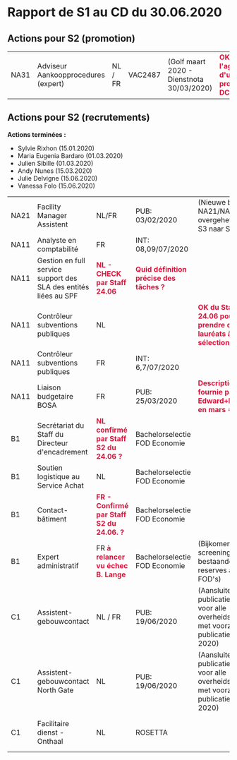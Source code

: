 <link rel="stylesheet" href="https://newdevprojects.github.io/S2/S2.css">
<link rel="stylesheet" href="S2.css">

# Rapport de S1 au CD du 30.06.2020

## Actions pour S2 (promotion)

<body>
    <table>
        <tr><td>NA31</td><td>Adviseur Aankoopprocedures (expert)</td><td>NL / FR</td><td>VAC2487</td><td>(Golf maart 2020 - Dienstnota 30/03/2020)</td><td><font color="crimson"><b>OK - à l'agenda d'un prochain DC</b></font></td></></tr>
    </table>
</body>

## Actions pour S2 (recrutements)

**Actions terminées :**

* Sylvie Rixhon (15.01.2020)
* Maria Eugenia Bardaro (01.03.2020)
* Julien Sibille (01.03.2020)
* Andy Nunes (15.03.2020)
* Julie Delvigne (15.06.2020)
* Vanessa Folo (15.06.2020)

<table>
        <tr>
            <td>NA21</td>
            <td>Facility Manager Assistent</td>
            <td>NL/FR</td>
            <td>PUB: 03/02/2020</td>
            <td>(Nieuwe behoefte NA21/NA11 overgeheveld van S3 naar S2)</td>
            <td>Testen uitgesteld <font color="crimson"><b>CORONA</b></td>
        </tr>
        <tr>
            <td>NA11</td>
            <td>Analyste en comptabilité</td>
            <td>FR</td>
            <td>INT: 08,09/07/2020</td>
            <td>&nbsp;</td>
            <td><font color="crimson"><b>OK (Edward+Robert)</td>
        </tr>
        <tr>
            <td>NA11</td>
            <td>Gestion en full service support des SLA des entités liées au SPF</td>
            <td><font color="crimson"><b>NL - CHECK par Staff 24.06</td>
            <td><font color="crimson"><b>Quid définition précise des tâches ?</td>
            <td>&nbsp;</td>
            <td>Publicatie uitgesteld <font color="crimson"><b>CORONA</b></td>
        </tr>
        <tr>
            <td>NA11</td>
            <td>Contrôleur subventions publiques</td>
            <td>NL</td>
            <td>&nbsp;</td>
            <td><font color="crimson"><b>OK du Staff 24.06 pour prendre deux lauréats à la sélection FR ?</td>
            <td>(geen NL kandidaten ingeschreven voor interview-events)</td>
        </tr>
        <tr>
            <td>NA11</td>
            <td>Contrôleur subventions publiques</td>
            <td>FR</td>
            <td>INT: 6,7/07/2020</td>
            <td>&nbsp;</td>
            <td><font color="crimson"><b>OK (Edward+Robert)</td>
        </tr>
        <tr>
            <td>NA11</td>
            <td>Liaison budgetaire BOSA</td>
            <td>FR</td>
            <td>PUB: 25/03/2020</td>
            <td><font color="crimson"><b>Description fx fournie par Edward+Robert en mars => OK</td>
            <td>Publicatie uitgesteld <font color="crimson"><b>CORONA</td>
        </tr>
        <tr>
            <td>B1</td>
            <td>Secrétariat du Staff du Directeur d'encadrement</td>
            <td><font color="crimson"><b>NL confirmé par Staff S2 du 24.06 ?</td>
            <td>Bachelorselectie FOD Economie</td>
            <td>&nbsp;</td>
            <td>Publicatie uitgesteld</td>
        </tr>
        <tr>
            <td>B1</td>
            <td>Soutien logistique au Service Achat</td>
            <td>NL</td>
            <td>Bachelorselectie FOD Economie</td>
            <td>&nbsp;</td>
            <td>Publicatie uitgesteld <font color="crimson"><b>CORONA</td>
        </tr>
        <tr>
            <td>B1</td>
            <td>Contact-bâtiment</td>
            <td><font color="crimson"><b>FR - Confirmé par Staff S2 du 24.06. ?</td>
            <td>Bachelorselectie FOD Economie</td>
            <td>&nbsp;</td>
            <td>Publicatie uitgesteld <font color="crimson"><b>CORONA</td>
        </tr>
        <tr>
            <td>B1</td>
            <td>Expert administratif</td>
            <td>FR <font color="crimson"><b>à relancer vu échec B. Lange</td>
            <td>Bachelorselectie FOD Economie</td>
            <td>(Bijkomende screening van bestaande reserves andere FOD's)</td>
            <td> / Benoît Lange treedt niet in dienst / akkoord IF op 20/12/2019)</td>
        </tr>
        <tr>
            <td>C1</td>
            <td>Assistent-gebouwcontact</td>
            <td>NL / FR</td>
            <td>PUB: 19/06/2020</td>
            <td>(Aansluiten bij publicatie Selor voor alle overheidsdiensten met voorziene publicatie in 2020)</td>
            <td><font color="crimson"><b>Solution S1 est OK</td>
        </tr>
        <tr>
            <td>C1</td>
            <td>Assistent-gebouwcontact North Gate</td>
            <td>NL</td>
            <td>PUB: 19/06/2020</td>
            <td>(Aansluiten bij publicatie Selor voor alle overheidsdiensten met voorziene publicatie in 2020)</td>
            <td><font color="crimson"><b>Solution S1 est OK</td>
        </tr>
        <tr>
            <td>C1</td>
            <td>Facilitaire dienst - Onthaal</td>
            <td>NL</td>
            <td>ROSETTA</td>
            <td>&nbsp;</td>
            <td><font color="crimson"><b>Interviews prochainement organisés (sept?)</b></td>
        </tr>
</table>



